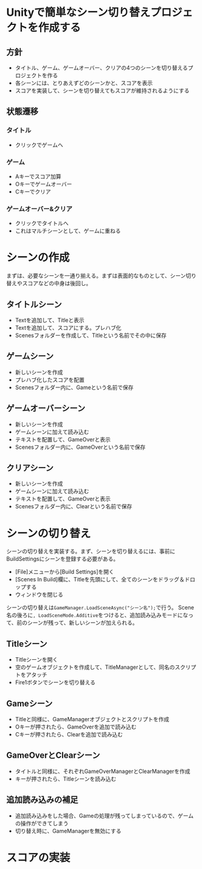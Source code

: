 # Unityで簡単なシーン切り替えプロジェクトを作成する
## 方針
- タイトル、ゲーム、ゲームオーバー、クリアの4つのシーンを切り替えるプロジェクトを作る
- 各シーンには、とりあえずどのシーンかと、スコアを表示
- スコアを実装して、シーンを切り替えてもスコアが維持されるようにする

## 状態遷移
### タイトル
- クリックでゲームへ

### ゲーム
- Aキーでスコア加算
- Oキーでゲームオーバー
- Cキーでクリア

### ゲームオーバー&クリア
- クリックでタイトルへ
- これはマルチシーンとして、ゲームに重ねる

# シーンの作成
まずは、必要なシーンを一通り揃える。まずは表面的なものとして、シーン切り替えやスコアなどの中身は後回し。

## タイトルシーン
- Textを追加して、Titleと表示
- Textを追加して、スコアにする。プレハブ化
- Scenesフォルダーを作成して、Titleという名前でその中に保存

## ゲームシーン
- 新しいシーンを作成
- プレハブ化したスコアを配置
- Scenesフォルダー内に、Gameという名前で保存

## ゲームオーバーシーン
- 新しいシーンを作成
- ゲームシーンに加えて読み込む
- テキストを配置して、GameOverと表示
- Scenesフォルダー内に、GameOverという名前で保存

## クリアシーン
- 新しいシーンを作成
- ゲームシーンに加えて読み込む
- テキストを配置して、GameOverと表示
- Scenesフォルダー内に、Clearという名前で保存

# シーンの切り替え
シーンの切り替えを実装する。まず、シーンを切り替えるには、事前にBuildSettingsにシーンを登録する必要がある。

- [File]メニューから[Build Settings]を開く
- [Scenes In Build]欄に、Titleを先頭にして、全てのシーンをドラッグ＆ドロップする
- ウィンドウを閉じる

シーンの切り替えは`GameManager.LoadSceneAsync("シーン名");`で行う。
Scene名の後ろに`, LoadSceneMode.Additive`をつけると、追加読み込みモードになって、前のシーンが残って、新しいシーンが加えられる。

## Titleシーン
- Titleシーンを開く
- 空のゲームオブジェクトを作成して、TitleManagerとして、同名のスクリプトをアタッチ
- Fire1ボタンでシーンを切り替える

## Gameシーン
- Titleと同様に、GameManagerオブジェクトとスクリプトを作成
- Oキーが押されたら、GameOverを追加で読み込む
- Cキーが押されたら、Clearを追加で読み込む

## GameOverとClearシーン
- タイトルと同様に、それぞれGameOverManagerとClearManagerを作成
- キーが押されたら、Titleシーンを読み込む

## 追加読み込みの補足
- 追加読み込みをした場合、Gameの処理が残ってしまっているので、ゲームの操作ができてしまう
- 切り替え時に、GameManagerを無効にする

# スコアの実装
